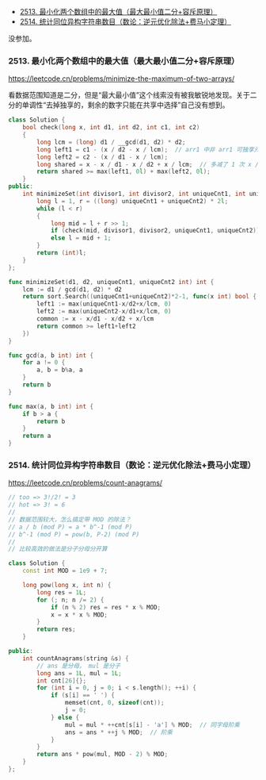 
<!-- @import "[TOC]" {cmd="toc" depthFrom=1 depthTo=6 orderedList=false} -->

<!-- code_chunk_output -->

- [2513. 最小化两个数组中的最大值（最大最小值二分+容斥原理）](#-2513-最小化两个数组中的最大值最大最小值二分容斥原理)
- [2514. 统计同位异构字符串数目（数论：逆元优化除法+费马小定理）](#-2514-统计同位异构字符串数目数论逆元优化除法费马小定理)

<!-- /code_chunk_output -->

没参加。

### 2513. 最小化两个数组中的最大值（最大最小值二分+容斥原理）

https://leetcode.cn/problems/minimize-the-maximum-of-two-arrays/

看数据范围知道是二分，但是“最大最小值”这个线索没有被我敏锐地发现。关于二分的单调性“去掉独享的，剩余的数字只能在共享中选择”自己没有想到。

```cpp
class Solution {
    bool check(long x, int d1, int d2, int c1, int c2)
    {
        long lcm = (long) d1 / __gcd(d1, d2) * d2;
        long left1 = c1 - (x / d2 - x / lcm);  // arr1 中非 arr1 可独享元素数量
        long left2 = c2 - (x / d1 - x / lcm);
        long shared = x - x / d1 - x / d2 + x / lcm;  // 多减了 1 次 x / lcm ，两个 arr 都可用的元素数量
        return shared >= max(left1, 0l) + max(left2, 0l);
    }
public:
    int minimizeSet(int divisor1, int divisor2, int uniqueCnt1, int uniqueCnt2) {
        long l = 1, r = ((long) uniqueCnt1 + uniqueCnt2) * 2l;
        while (l < r)
        {
            long mid = l + r >> 1;
            if (check(mid, divisor1, divisor2, uniqueCnt1, uniqueCnt2)) r = mid;
            else l = mid + 1;
        }
        return (int)l;
    }
};
```

```go
func minimizeSet(d1, d2, uniqueCnt1, uniqueCnt2 int) int {
	lcm := d1 / gcd(d1, d2) * d2
	return sort.Search((uniqueCnt1+uniqueCnt2)*2-1, func(x int) bool {
		left1 := max(uniqueCnt1-x/d2+x/lcm, 0)
		left2 := max(uniqueCnt2-x/d1+x/lcm, 0)
		common := x - x/d1 - x/d2 + x/lcm
		return common >= left1+left2
	})
}

func gcd(a, b int) int {
	for a != 0 {
		a, b = b%a, a
	}
	return b
}

func max(a, b int) int {
	if b > a {
		return b
	}
	return a
}
```

### 2514. 统计同位异构字符串数目（数论：逆元优化除法+费马小定理）

https://leetcode.cn/problems/count-anagrams/

```cpp
// too => 3!/2! = 3
// hot => 3! = 6
//
// 数据范围较大，怎么搞定带 MOD 的除法？
// a / b (mod P) = a * b^-1 (mod P)
// b^-1 (mod P) = pow(b, P-2) (mod P)
//
// 比较高效的做法是分子分母分开算

class Solution {
    const int MOD = 1e9 + 7;

    long pow(long x, int n) {
        long res = 1L;
        for (; n; n /= 2) {
            if (n % 2) res = res * x % MOD;
            x = x * x % MOD;
        }
        return res;
    }

public:
    int countAnagrams(string &s) {
        // ans 是分母， mul 是分子
        long ans = 1L, mul = 1L;
        int cnt[26]{};
        for (int i = 0, j = 0; i < s.length(); ++i) {
            if (s[i] == ' ') {
                memset(cnt, 0, sizeof(cnt));
                j = 0;
            } else {
                mul = mul * ++cnt[s[i] - 'a'] % MOD;  // 同字母阶乘
                ans = ans * ++j % MOD;  // 阶乘
            }
        }
        return ans * pow(mul, MOD - 2) % MOD;
    }
};
```
